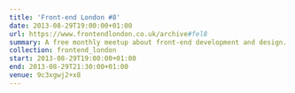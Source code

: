 ```yaml
---
title: 'Front-end London #8'
date: 2013-08-29T19:00:00+01:00
url: https://www.frontendlondon.co.uk/archive#fel8
summary: A free monthly meetup about front-end development and design.
collection: frontend_london
start: 2013-08-29T19:00:00+01:00
end: 2013-08-29T21:30:00+01:00
venue: 9c3xgwj2+x8
---
```

